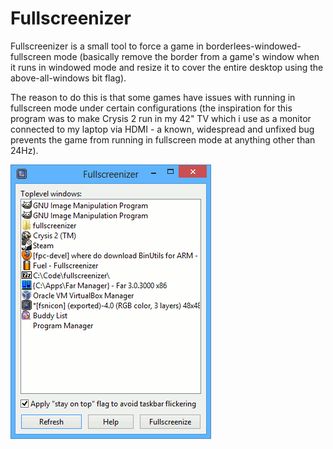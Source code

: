 # Fullscreenizer
Fullscreenizer is a small tool to force a game in borderlees-windowed-fullscreen mode (basically remove the border from a game's window when it runs in windowed mode and resize it to cover the entire desktop using the above-all-windows bit flag).

The reason to do this is that some games have issues with running in fullscreen mode under certain configurations (the inspiration for this program was to make Crysis 2 run in my 42" TV which i use as a monitor connected to my laptop via HDMI - a known, widespread and unfixed bug prevents the game from running in fullscreen mode at anything other than 24Hz). 

![Screenshot](screenshot.png)
